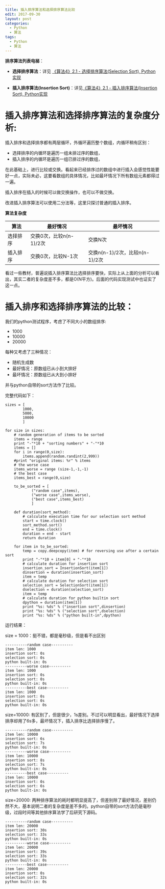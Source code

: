```yaml
---
title: 插入排序算法和选择排序算法比较
edit: 2017-09-30
layout: post
categories:
  - Python
  - 算法
tags:
  - Python
  - 算法
---
```


**排序算法列表电梯**：

- **选择排序算法**：详见 [《算法4》2.1 - 选择排序算法(Selection Sort), Python实现](http://www.jianshu.com/p/93aba5441cc2)

- **插入排序算法(Insertion Sort)**：详见[《算法4》2.1 - 插入排序算法(Insertion Sort), Python实现](http://www.jianshu.com/p/8c2ef0a86ab8)

# 插入排序算法和选择排序算法的复杂度分析:

插入排序和选择排序都有两层循环，外循环遍历整个数组，内循环稍有区别：

- 选择排序的内循环是遍历一组未排过序的数组，
- 插入排序的内循环是遍历一组已排过序的数组，

在此基础上，进行比较或交换。看起来已经排序过的数组中进行插入会感觉性能要好一点，实际未必，这要看数组的具体情况，比如最坏情况下所有数组元素都得过一遍。

插入排序在插入的时候可以做交换操作，也可以不做交换。

改进插入排序算法可以使用二分法等，这里只探讨普通的插入排序。

**算法复杂度**

算法 | 最好情况| 最坏情况
--------| ---------| -----
选择排序|交换0次，比较n(n-1)/2次 |交换N次
插入排序|交换0次，比较N-1次|交换n(n-1)/2次，比较n(n-1)/2次

看过一些教材，普遍说插入排序算法比选择排序要快，实际上从上面的分析可以看出，其实二者的复杂度差不多，都是O(N平方)。后面的代码实现测试中也证实了这一点。

# 插入排序和选择排序算法的比较：

我们的python测试程序，考虑了不同大小的数组排序:

- 1000
- 10000
- 20000

每种又考虑了三种情况：

- 随机生成数
- 最好情况：原数组已从小到大排好
- 最坏情况：原数组已从大到小排好

并与python自带的sort方法作了比较。

完整代码如下：

```
sizes = [
        1000,
        5000,
        10000
        ]

for size in sizes:
    # random generation of items to be sorted
    items = range
    print "-"*10 + "sorting numbers" + "-"*10
    items = []
    for i in range(0,size):
        items.append(random.randint(2,999))
    #print "original items: %r" % items
    # the worse case
    items_worse = range (size-1,-1,-1)
    # the best case
    items_best = range(0,size)

    to_be_sorted = [
            ("random case",items),
            ("worse case",items_worse),
            ("best case",items_best)
            ]

    def duration(sort_method):    
        # calculate execution time for our selection sort method
        start = time.clock()
        sort_method.sort()
        end = time.clock()
        duration = end - start
        return duration

    for item in to_be_sorted:
        temp = copy.deepcopy(item) # for reversing use after a certain sort
        print "-"*10 + item[0] + "-"*10
        # calculate duration for insertion sort
        insertion_sort = InsertionSort(item[1])
        dinsertion = duration(insertion_sort)
        item = temp
        # calculate duration for selection sort    
        selection_sort = SelectionSort(item[1])
        dselection = duration(selection_sort)
        item = temp
        # calculate duration for python builtin sort
        dpython = duration(item[1])
        print "%s: %ds" % ("insertion sort",dinsertion)
        print "%s: %ds" % ("selection sort",dselection)
        print "%s: %ds" % ("python built-in",dpython)
```

运行结果：

size = 1000：挺不错，都是毫秒级，但是看不出区别
```
----------random case----------
item len: 1000
insertion sort: 0s
selection sort: 0s
python built-in: 0s
----------worse case----------
item len: 1000
insertion sort: 0s
selection sort: 0s
python built-in: 0s
----------best case----------
item len: 1000
insertion sort: 0s
selection sort: 0s
python built-in: 0s
```

size=10000: 有区别了，但是很少，1s差别。不过可以明显看出，最好情况下选择排序却用了6s多，最坏情况下，插入排序比选择排序慢了。

```
----------random case----------
item len: 10000
insertion sort: 6s
selection sort: 7s
python built-in: 0s
----------worse case----------
item len: 10000
insertion sort: 8s
selection sort: 7s
python built-in: 0s
----------best case----------
item len: 10000
insertion sort: 0s
selection sort: 6s
python built-in: 0s
```

size=20000: 两种排序算法的耗时都明显提高了，但差别除了最好情况，差别仍然不大，基本说明二者的复杂度是差不多的。python自带的sort方法仍是毫秒级，过段时间等其他排序算法学了后研究下源码。

```
----------random case----------
item len: 20000
insertion sort: 30s
selection sort: 33s
python built-in: 0s
----------worse case----------
item len: 20000
insertion sort: 39s
selection sort: 33s
python built-in: 0s
----------best case----------
item len: 20000
insertion sort: 0s
selection sort: 32s
python built-in: 0s
```
